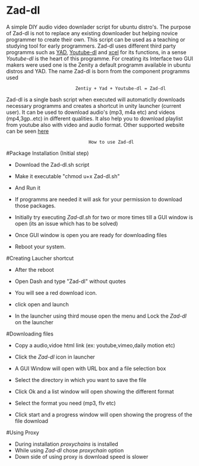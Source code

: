 # Zad-dl
A simple DIY audio video downlader script for ubuntu distro's. The purpose of Zad-dl is not to replace any existing downloader but helping novice programmer to create their own. This script can be used as a teaching or studying tool for early programmers. Zad-dl uses different third party programms such as [YAD](http://sourceforge.net/projects/yad-dialog/), [Youtube-dl](https://rg3.github.io/youtube-dl/) and [xcel](https://github.com/kfish/xsel) for its functions, in a sense *Youtube-dl* is the heart of this programme. For creating its Interface two GUI makers were used one is the Zenity a default programm available in ubuntu distros and YAD. The name Zad-dl is born from the component programms used

                              Zentiy + Yad + Youtube-dl = Zad-dl
                        
Zad-dl is a single bash script when executed will automaticlly downloads necessary programms and creates a shortcut in unity launcher (current user). It can be used to download audio's (mp3, m4a etc) and videos (mp4,3gp..etc) in different qualities. It also help you to download playlist from youtube also with video and audio format.  Other supported website can be seen [here](https://rg3.github.io/youtube-dl/supportedsites.html)

                                   How to use Zad-dl

#Package Installation  (Initial step)

* Download the Zad-dl.sh script

* Make it executable "chmod u+x Zad-dl.sh"
* And Run it

* If programms are needed it will ask for your permission to download those packages.

* Initially try executing *Zad-dl.sh* for two or more times till a GUI window is open (its an issue which has to be solved)

* Once GUI window is open you are ready for downloading files

* Reboot your system.

#Creating Laucher shortcut

* After the reboot

* Open Dash and type "Zad-dl" without quotes

* You will see a red download icon.

* click open and launch

* In the launcher using third mouse open the menu and Lock the *Zad-dl* on the launcher

#Downloading files

* Copy a audio,vidoe html link (ex: youtube,vimeo,daily motion etc)

* Click the *Zad-dl* icon in launcher

* A GUI Window will open with URL box and a file selection box

* Select the directory in which you want to save the file

* Click Ok and a list window will open showing the different format

* Select the format you need (mp3, flv etc)

* Click start and a progress window will open showing the progress of the file download


#Using Proxy
* During installation *proxychains* is installed
* While using *Zad-dl* chose *proxychain* option
* Down side of using proxy is download speed is slower

